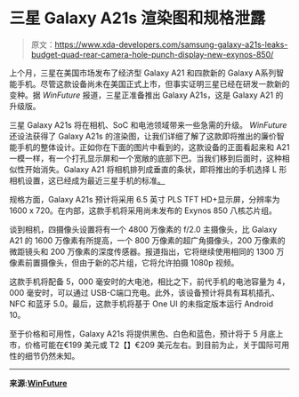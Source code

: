 # 三星 Galaxy A21s 渲染图和规格泄露

> 原文：<https://www.xda-developers.com/samsung-galaxy-a21s-leaks-budget-quad-rear-camera-hole-punch-display-new-exynos-850/>

上个月，三星在美国市场发布了经济型 Galaxy A21 和四款新的 Galaxy A‌系列智能手机。尽管这款设备尚未在美国正式上市，但事实证明三星已经在研发一款新的变种。据 *WinFuture* 报道，三星正准备推出 Galaxy A21s，这是 Galaxy A21 的升级版。

三星 Galaxy A21s 将在相机、SoC 和电池领域带来一些急需的升级。 *WinFuture* 还设法获得了 Galaxy A21s 的渲染图，让我们详细了解了这款即将推出的廉价智能手机的整体设计。正如你在下面的图片中看到的，这款设备的正面看起来和 A21 一模一样，有一个打孔显示屏和一个宽敞的底部下巴。当我们移到后面时，这种相似性开始消失。Galaxy A21 将相机排列成垂直的条状，即将推出的手机选择 L 形相机设置，这已经成为最近三星手机的标准[。](https://www.xda-developers.com/samsung-galaxy-a71-punch-hole-display-64mp-quad-rear-camera/)

规格方面，Galaxy A21s 预计将采用 6.5 英寸 PLS TFT HD+显示屏，分辨率为 1600 x 720。在内部，这款手机将采用尚未发布的 Exynos 850 八核芯片组。

谈到相机，四摄像头设置将有一个 4800 万像素的 f/2.0 主摄像头，比 Galaxy A21 的 1600 万像素有所提高，一个 800 万像素的超广角摄像头，200 万像素的微距镜头和 200 万像素的深度传感器。报道指出，它将继续使用相同的 1300 万像素前置摄像头，但由于新的芯片组，它将允许拍摄 1080p 视频。

这款手机将配备 5，000 毫安时的大电池，相比之下，前代手机的电池容量为 4，000 毫安时，可以通过 USB-C‌端口充电。此外，该设备预计将具有耳机插孔、NFC 和蓝牙 5.0。最后，这款手机将基于 One UI 的未指定版本运行 Android 10。

至于价格和可用性，Galaxy A21s 将提供黑色、白色和蓝色，预计将于 5 月底上市，价格可能在€199 美元或 T2【】€209 美元左右。到目前为止，关于国际可用性的细节仍然未知。

* * *

**来源:[WinFuture](https://winfuture.de/news,115823.html)**